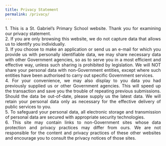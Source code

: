 ```yaml
---
title: Privacy Statement
permalink: /privacy/
---
```

<p align="justify">1. This is a St. Gabriel’s Primary School website. Thank you for examining our privacy statement. <br> 2. If you are only browsing this website, we do not capture data that allows us to identify you individually. <br>3. If you choose to make an application or send us an e-mail for which you provide us with personally identifiable data, we may share necessary data with other Government agencies, so as to serve you in a most efficient and effective way, unless such sharing is prohibited by legislation. We will NOT share your personal data with non-Government entities, except where such entities have been authorised to carry out specific Government services. <br>4. For your convenience, we may also display to you data you had previously supplied us or other Government agencies. This will speed up the transaction and save you the trouble of repeating previous submissions. Should the data be out-of-date, please supply us the latest data. We will retain your personal data only as necessary for the effective delivery of public services to you.<br>5. To safeguard your personal data, all electronic storage and transmission of personal data are secured with appropriate security technologies. <br>6. This site may contain links to non-Government sites whose data protection and privacy practices may differ from ours. We are not responsible for the content and privacy practices of these other websites and encourage you to consult the privacy notices of those sites.</p>